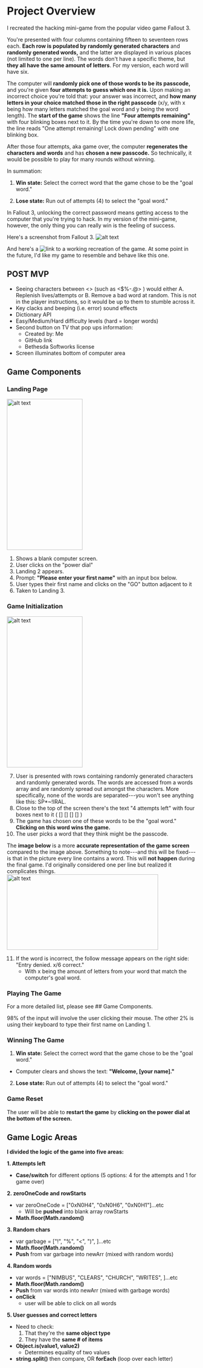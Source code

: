 # Project Overview

I recreated the hacking mini-game from the popular video game Fallout 3.

You're presented with four columns containing fifteen to seventeen rows each. **Each row is populated by randomly generated characters** and **randomly generated words,** and the latter are displayed in various places (not limited to one per line). The words don't have a specific theme, but **they all have the same amount of letters**. For my version, each word will have six.

The computer will **randomly pick one of those words to be its passcode,** and you're given **four attempts to guess which one it is.** Upon making an incorrect choice you're told that: your answer was incorrect, and **how many letters in your choice matched those in the right passcode** (x/y, with x being how many letters matched the goal word and y being the word length). The **start of the game** shows the line **"Four attempts remaining"** with four blinking boxes next to it. By the time you're down to one more life, the line reads "One attempt remaining! Lock down pending" with one blinking box.

After those four attempts, aka game over, the computer **regenerates the characters and words** and has **chosen a new passcode.** So technically, it would be possible to play for many rounds without winning.

In summation:

1. **Win state:** Select the correct word that the game chose to be the "goal word."

2. **Lose state:** Run out of attempts (4) to select the "goal word."


In Fallout 3, unlocking the correct password means getting access to the computer that you're trying to hack. In my version of the mini-game, however, the only thing you can really win is the feeling of success.

Here's a screenshot from Fallout 3.
<img src="https://i.ytimg.com/vi/1iM12XyQPJE/maxresdefault.jpg" alt="alt text">

And here's a ![link](http://mitchellthompson.net/demos/terminal/) to a working recreation of the game. At some point in the future, I'd like my game to resemble and behave like this one.

## POST MVP

- Seeing characters between <> (such as <$%-.@> ) would either A. Replenish lives/attempts or B. Remove a bad word at random. This is not in the player instructions, so it would be up to them to stumble across it.
- Key clacks and beeping (i.e. error) sound effects
- Dictionary API
- Easy/Medium/Hard difficulty levels (hard = longer words)
- Second button on TV that pop ups information:
  - Created by: Me
  - GitHub link
  - Bethesda Softworks license
- Screen illuminates bottom of computer area


## Game Components

### Landing Page

<img src="https://i.imgur.com/tWjUXoD.jpg" alt="alt text" width="200" height="400">

1. Shows a blank computer screen.
2. User clicks on the "power dial"
3. Landing 2 appears.
4. Prompt: **"Please enter your first name"** with an input box below.
5. User types their first name and clicks on the "GO" button adjacent to it
6. Taken to Landing 3.

### Game Initialization

<img src="https://i.imgur.com/oIxpalm.jpg" alt="alt text" width="200" height="400">

7. User is presented with rows containing randomly generated characters and randomly generated words. The words are accessed from a words array and are randomly spread out amongst the characters. More specifically, none of the words are separated---you won't see anything like this: SP*~!IRAL.
8. Close to the top of the screen there's the text "4 attempts left" with four boxes next to it ( [] [] [] [] )
9. The game has chosen one of these words to be the "goal word." **Clicking on this word wins the game.**
10. The user picks a word that they think might be the passcode.

The **image below** is a more **accurate representation of the game screen** compared to the image above. Something to note---and this will be fixed---is that in the picture every line contains a word. This will **not happen** during the final game. I'd originally considered one per line but realized it complicates things.
<img src="https://i.imgur.com/O2nTwkp.jpg" alt="alt text" width="400" height="200">

11. If the word is incorrect, the follow message appears on the right side: "Entry denied. x/6 correct."
    - With x being the amount of letters from your word that match the computer's goal word.

### Playing The Game

For a more detailed list, please see ## Game Components.

98% of the input will involve the user clicking their mouse. The other 2% is using their keyboard to type their first name on Landing 1.

### Winning The Game
1. **Win state:** Select the correct word that the game chose to be the "goal word."
  - Computer clears and shows the text: **"Welcome, [your name]."**

2. **Lose state:** Run out of attempts (4) to select the "goal word."


### Game Reset
The user will be able to **restart the game** by **clicking on the power dial at the bottom of the screen.**

## Game Logic Areas

**I divided the logic of the game into five areas:**

**1. Attempts left**
- **Case/switch** for different options (5 options: 4 for the attempts and 1 for game over)

**2. zeroOneCode and rowStarts**
- var zeroOneCode = ["0xN0H4", "0xN0H6", "0xN0H1"]...etc
  - Will be **pushed** into blank array rowStarts
- **Math.floor(Math.random()**

**3. Random chars**
- var garbage = ["!", "%", "<", ")", ]...etc
- **Math.floor(Math.random()**
- **Push** from var garbage into newArr (mixed with random words)

**4. Random words**
- var words = ["NIMBUS", "CLEARS", "CHURCH", "WRITES", ]...etc
- **Math.floor(Math.random()**
- **Push** from var words into newArr (mixed with garbage words)
- **onClick**
  - user will be able to click on all words

**5. User guesses and correct letters**
- Need to check:
  1. That they're the **same object type**
  2. They have the **same # of items**
- **Object.is(value1, value2)**
  - Determines equality of two values
- **string.split()** then compare, OR **forEach** (loop over each letter)
